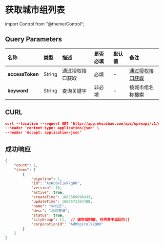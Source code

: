 # 获取城市组列表

import Control from "@theme/Control";

<Control
method="GET"
url="/api/openapi/v1/cityGroup/search"
/>

## Query Parameters

| 名称 | 类型 | 描述 | 是否必填 | 默认值 | 备注 |
| :--- | :--- | :--- | :--- |:--- | :--- |
| **accessToken** | String | 通过授权接口获取 | 必填   | - | [通过授权接口获取](/docs/open-api/getting-started/auth) |
| **keyword**     | String | 查询关键字      | 非必填 | - | 按城市组名称搜索 |

## CURL
```json
curl --location --request GET 'http://app.ekuaibao.com/api/openapi/v1/cityGroup/search?accessToken=FsYc5j4FlclU00' \
--header 'content-type: application/json' \
--header 'Accept: application/json'
```

## 成功响应
```json
{
    "count": 1,
    "items": [
        {
            "pipeline": 1,
            "id": "As0c0vI1uk7g00",
            "version": 10,
            "active": true,
            "createTime": 1607569090433,
            "updateTime": 1607571367488,
            "name": "华北区",
            "desc": "北京天津",
            "status": true,
            "cityGroup": [],  // 城市组明细, 在列表中返回为[]
            "corporationId": "AdMbpirnlY2Q00"
        }
    ]
}

```
